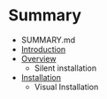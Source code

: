 # Summary

* SUMMARY.md
* [Introduction](introduction.md)
* [Overview](overview.md)
   * Silent installation
* [Installation](installation.md)
   * Visual Installation

